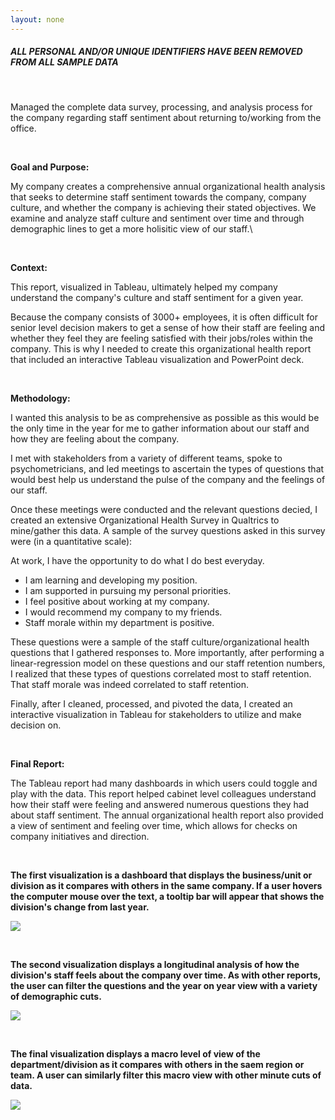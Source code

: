 ```yaml
---
layout: none
---
```


[//]: <> (Markdown Guide Here https://www.markdownguide.org/basic-syntax/)

##### *ALL PERSONAL AND/OR UNIQUE IDENTIFIERS HAVE BEEN REMOVED FROM ALL SAMPLE DATA*

<br>

Managed the complete data survey, processing, and analysis process for the company regarding staff sentiment about returning to/working from the office.

<br>

**Goal and Purpose:**

My company creates a comprehensive annual organizational health analysis that seeks to determine staff sentiment towards the company, company culture, and whether the company is achieving their stated objectives. We examine and analyze staff culture and sentiment over time and through demographic lines to get a more holisitic view of our staff.\

<br>

**Context:**

This report, visualized in Tableau, ultimately helped my company understand the company's culture and staff sentiment for a given year.

Because the company consists of 3000+ employees, it is often difficult for senior level decision makers to get a sense of how their staff are feeling and whether they feel they are feeling satisfied with their jobs/roles within the company. This is why I needed to create this organizational health report that included an interactive Tableau visualization and PowerPoint deck.

<br>

**Methodology:**

I wanted this analysis to be as comprehensive as possible as this would be the only time in the year for me to gather information about our staff and how they are feeling about the company.

I met with stakeholders from a variety of different teams, spoke to psychometricians, and led meetings to ascertain the types of questions that would best help us understand the pulse of the company and the feelings of our staff.

Once these meetings were conducted and the relevant questions decied, I created an extensive Organizational Health Survey in Qualtrics to mine/gather this data. A sample of the survey questions asked in this survey were (in a quantitative scale):

At work, I have the opportunity to do what I do best everyday.
- I am learning and developing my position.
- I am supported in pursuing my personal priorities.
- I feel positive about working at my company.
- I would recommend my company to my friends.
- Staff morale within my department is positive.

These questions were a sample of the staff culture/organizational health questions that I gathered responses to. More importantly, after performing a linear-regression model on these questions and our staff retention numbers, I realized that these types of questions correlated most to staff retention. That staff morale was indeed correlated to staff retention.

Finally, after I cleaned, processed, and pivoted the data, I created an interactive visualization in Tableau for stakeholders to utilize and make decision on.

<br>

**Final Report:**

The Tableau report had many dashboards in which users could toggle and play with the data. This report helped cabinet level colleagues understand how their staff were feeling and answered numerous questions they had about staff sentiment. The annual organizational health report also provided a view of sentiment and feeling over time, which allows for checks on company initiatives and direction.

<br>

**The first visualization is a dashboard that displays the business/unit or division as it compares with others in the same company. If a user hovers the computer mouse over the text, a tooltip bar will appear that shows the division's change from last year.**

![](/assets/img/project4/Culture-1.gif)

<br>

**The second visualization displays a longitudinal analysis of how the division's staff feels about the company over time. As with other reports, the user can filter the questions and the year on year view with a variety of demographic cuts.**

![](/assets/img/project4/Culture-2.gif)

<br>

**The final visualization displays a macro level of view of the department/division as it compares with others in the saem region or team. A user can similarly filter this macro view with other minute cuts of data.**

![](/assets/img/project4/Culture-3.gif)
